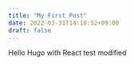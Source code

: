 ```yaml
---
title: "My First Post"
date: 2022-03-31T14:10:52+09:00
draft: false
---
```


Hello Hugo with React test
modified